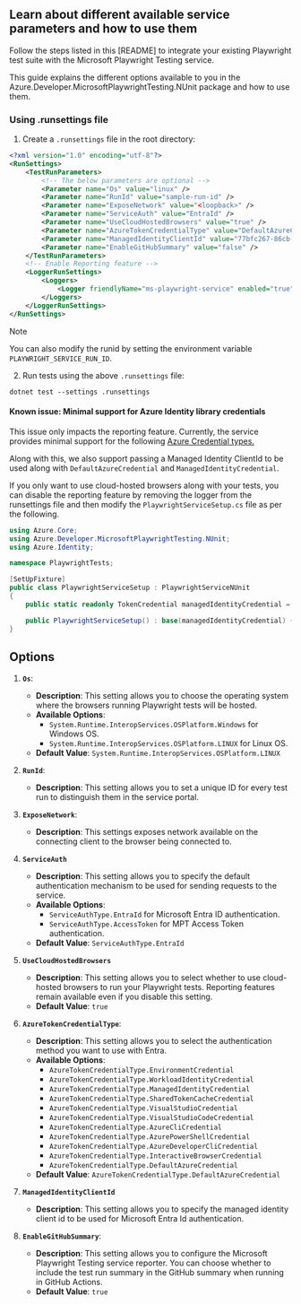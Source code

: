 ## Learn about different available service parameters and how to use them

Follow the steps listed in this [README]<!--(https://github.com/Azure/azure-sdk-for-net/tree/main/sdk/playwrighttesting/Azure.Developer.MicrosoftPlaywrightTesting.NUnit/README.md)--> to integrate your existing Playwright test suite with the Microsoft Playwright Testing service.

This guide explains the different options available to you in the Azure.Developer.MicrosoftPlaywrightTesting.NUnit package and how to use them.

### Using .runsettings file

1. Create a `.runsettings` file in the root directory:

```xml
<?xml version="1.0" encoding="utf-8"?>
<RunSettings>
    <TestRunParameters>
        <!-- The below parameters are optional -->
        <Parameter name="Os" value="linux" />
        <Parameter name="RunId" value="sample-run-id" />
        <Parameter name="ExposeNetwork" value="<loopback>" />
        <Parameter name="ServiceAuth" value="EntraId" />
        <Parameter name="UseCloudHostedBrowsers" value="true" />
        <Parameter name="AzureTokenCredentialType" value="DefaultAzureCredential" />
        <Parameter name="ManagedIdentityClientId" value="77bfc267-86cb-4eeb-9e4a-747a217a318c" />
        <Parameter name="EnableGitHubSummary" value="false" />
    </TestRunParameters>
    <!-- Enable Reporting feature -->
    <LoggerRunSettings>
        <Loggers>
            <Logger friendlyName="ms-playwright-service" enabled="true" />
        </Loggers>
    </LoggerRunSettings>
</RunSettings>
```

  > [!NOTE]
  > You can also modify the runid by setting the environment variable `PLAYWRIGHT_SERVICE_RUN_ID`.

2. Run tests using the above `.runsettings` file:

```dotnetcli
dotnet test --settings .runsettings
```

#### Known issue: Minimal support for Azure Identity library credentials

This issue only impacts the reporting feature. Currently, the service provides minimal support for the following [Azure Credential types.](https://learn.microsoft.com/dotnet/api/overview/azure/identity-readme?view=azure-dotnet#credential-classes)

Along with this, we also support passing a Managed Identity ClientId to be used along with `DefaultAzureCredential` and `ManagedIdentityCredential`. 

If you only want to use cloud-hosted browsers along with your tests, you can disable the reporting feature by removing the logger from the runsettings file and then modify the `PlaywrightServiceSetup.cs` file as per the following.

```C# Snippet:Sample1_CustomisingServiceParameters
using Azure.Core;
using Azure.Developer.MicrosoftPlaywrightTesting.NUnit;
using Azure.Identity;

namespace PlaywrightTests;

[SetUpFixture]
public class PlaywrightServiceSetup : PlaywrightServiceNUnit
{
    public static readonly TokenCredential managedIdentityCredential = new ManagedIdentityCredential();

    public PlaywrightServiceSetup() : base(managedIdentityCredential) {}
}
```

## Options

1. **`Os`**:
    - **Description**: This setting allows you to choose the operating system where the browsers running Playwright tests will be hosted.
    - **Available Options**:
        - `System.Runtime.InteropServices.OSPlatform.Windows` for Windows OS.
        - `System.Runtime.InteropServices.OSPlatform.LINUX` for Linux OS.
    - **Default Value**: `System.Runtime.InteropServices.OSPlatform.LINUX`

2. **`RunId`**:
    - **Description**: This setting allows you to set a unique ID for every test run to distinguish them in the service portal.

3. **`ExposeNetwork`**:
    - **Description**: This settings exposes network available on the connecting client to the browser being connected to.

4. **`ServiceAuth`**
    - **Description**: This setting allows you to specify the default authentication mechanism to be used for sending requests to the service.
    - **Available Options**:
        - `ServiceAuthType.EntraId` for Microsoft Entra ID authentication.
        - `ServiceAuthType.AccessToken` for MPT Access Token authentication.
    - **Default Value**: `ServiceAuthType.EntraId`

5. **`UseCloudHostedBrowsers`**
    - **Description**: This setting allows you to select whether to use cloud-hosted browsers to run your Playwright tests. Reporting features remain available even if you disable this setting.
    - **Default Value**: `true`

6. **`AzureTokenCredentialType`**:
    - **Description**: This setting allows you to select the authentication method you want to use with Entra.
    - **Available Options**:
        - `AzureTokenCredentialType.EnvironmentCredential`
        - `AzureTokenCredentialType.WorkloadIdentityCredential`
        - `AzureTokenCredentialType.ManagedIdentityCredential`
        - `AzureTokenCredentialType.SharedTokenCacheCredential`
        - `AzureTokenCredentialType.VisualStudioCredential`
        - `AzureTokenCredentialType.VisualStudioCodeCredential`
        - `AzureTokenCredentialType.AzureCliCredential`
        - `AzureTokenCredentialType.AzurePowerShellCredential`
        - `AzureTokenCredentialType.AzureDeveloperCliCredential`
        - `AzureTokenCredentialType.InteractiveBrowserCredential`
        - `AzureTokenCredentialType.DefaultAzureCredential`
    - **Default Value**: `AzureTokenCredentialType.DefaultAzureCredential`

7. **`ManagedIdentityClientId`**
    - **Description**: This setting allows you to specify the managed identity client id to be used for Microsoft Entra Id authentication.

8. **`EnableGitHubSummary`**:
    - **Description**: This setting allows you to configure the Microsoft Playwright Testing service reporter. You can choose whether to include the test run summary in the GitHub summary when running in GitHub Actions.
    - **Default Value**: `true`

